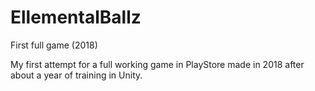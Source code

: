 # EllementalBallz
First full game (2018)

My first attempt for a full working game in PlayStore made in 2018 after about a year of training in Unity. 
